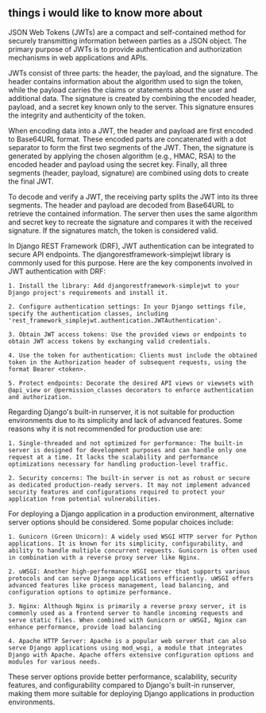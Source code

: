 ## things i would like to know more about

JSON Web Tokens (JWTs) are a compact and self-contained method for securely transmitting information between parties as a JSON object. The primary purpose of JWTs is to provide authentication and authorization mechanisms in web applications and APIs.

JWTs consist of three parts: the header, the payload, and the signature. The header contains information about the algorithm used to sign the token, while the payload carries the claims or statements about the user and additional data. The signature is created by combining the encoded header, payload, and a secret key known only to the server. This signature ensures the integrity and authenticity of the token.

When encoding data into a JWT, the header and payload are first encoded to Base64URL format. These encoded parts are concatenated with a dot separator to form the first two segments of the JWT. Then, the signature is generated by applying the chosen algorithm (e.g., HMAC, RSA) to the encoded header and payload using the secret key. Finally, all three segments (header, payload, signature) are combined using dots to create the final JWT.

To decode and verify a JWT, the receiving party splits the JWT into its three segments. The header and payload are decoded from Base64URL to retrieve the contained information. The server then uses the same algorithm and secret key to recreate the signature and compares it with the received signature. If the signatures match, the token is considered valid.

In Django REST Framework (DRF), JWT authentication can be integrated to secure API endpoints. The djangorestframework-simplejwt library is commonly used for this purpose. Here are the key components involved in JWT authentication with DRF:

    1. Install the library: Add djangorestframework-simplejwt to your Django project's requirements and install it.

    2. Configure authentication settings: In your Django settings file, specify the authentication classes, including 'rest_framework_simplejwt.authentication.JWTAuthentication'.

    3. Obtain JWT access tokens: Use the provided views or endpoints to obtain JWT access tokens by exchanging valid credentials.

    4. Use the token for authentication: Clients must include the obtained token in the Authorization header of subsequent requests, using the format Bearer <token>.

    5. Protect endpoints: Decorate the desired API views or viewsets with @api_view or @permission_classes decorators to enforce authentication and authorization.

Regarding Django's built-in runserver, it is not suitable for production environments due to its simplicity and lack of advanced features. Some reasons why it is not recommended for production use are:

    1. Single-threaded and not optimized for performance: The built-in server is designed for development purposes and can handle only one request at a time. It lacks the scalability and performance optimizations necessary for handling production-level traffic.

    2. Security concerns: The built-in server is not as robust or secure as dedicated production-ready servers. It may not implement advanced security features and configurations required to protect your application from potential vulnerabilities.

For deploying a Django application in a production environment, alternative server options should be considered. Some popular choices include:

    1. Gunicorn (Green Unicorn): A widely used WSGI HTTP server for Python applications. It is known for its simplicity, configurability, and ability to handle multiple concurrent requests. Gunicorn is often used in combination with a reverse proxy server like Nginx.

    2. uWSGI: Another high-performance WSGI server that supports various protocols and can serve Django applications efficiently. uWSGI offers advanced features like process management, load balancing, and configuration options to optimize performance.

    3. Nginx: Although Nginx is primarily a reverse proxy server, it is commonly used as a frontend server to handle incoming requests and serve static files. When combined with Gunicorn or uWSGI, Nginx can enhance performance, provide load balancing

    4. Apache HTTP Server: Apache is a popular web server that can also serve Django applications using mod_wsgi, a module that integrates Django with Apache. Apache offers extensive configuration options and modules for various needs.

These server options provide better performance, scalability, security features, and configurability compared to Django's built-in runserver, making them more suitable for deploying Django applications in production environments.